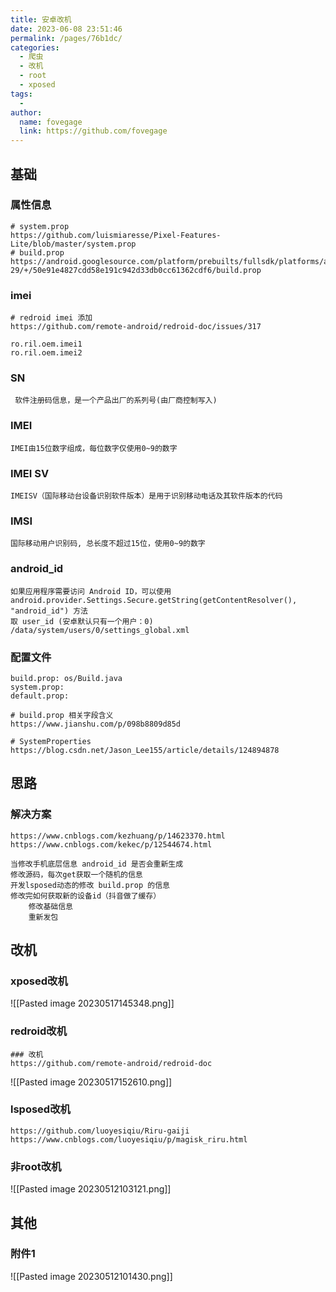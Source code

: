 ```yaml
---
title: 安卓改机
date: 2023-06-08 23:51:46
permalink: /pages/76b1dc/
categories:
  - 爬虫
  - 改机
  - root
  - xposed
tags:
  - 
author: 
  name: fovegage
  link: https://github.com/fovegage
---
```

## 基础
### 属性信息
```
# system.prop
https://github.com/luismiaresse/Pixel-Features-Lite/blob/master/system.prop
# build.prop
https://android.googlesource.com/platform/prebuilts/fullsdk/platforms/android-29/+/50e91e4827cdd58e191c942d33db0cc61362cdf6/build.prop
```
### imei
```
# redroid imei 添加
https://github.com/remote-android/redroid-doc/issues/317

ro.ril.oem.imei1
ro.ril.oem.imei2
```
### SN
```
 软件注册码信息，是一个产品出厂的系列号(由厂商控制写入)
```
### IMEI
```
IMEI由15位数字组成，每位数字仅使用0~9的数字
```
### IMEI SV
```
IMEISV（国际移动台设备识别软件版本）是用于识别移动电话及其软件版本的代码
```
### IMSI
```
国际移动用户识别码, 总长度不超过15位，使用0~9的数字 
```
### android_id
```
如果应用程序需要访问 Android ID，可以使用 android.provider.Settings.Secure.getString(getContentResolver(), "android_id") 方法
取 user_id (安卓默认只有一个用户：0)
/data/system/users/0/settings_global.xml
```
### 配置文件
```
build.prop: os/Build.java
system.prop: 
default.prop:

# build.prop 相关字段含义
https://www.jianshu.com/p/098b8809d85d

# SystemProperties
https://blog.csdn.net/Jason_Lee155/article/details/124894878
```
## 思路
### 解决方案
```
https://www.cnblogs.com/kezhuang/p/14623370.html
https://www.cnblogs.com/kekec/p/12544674.html

当修改手机底层信息 android_id 是否会重新生成
修改源码，每次get获取一个随机的信息
开发lsposed动态的修改 build.prop 的信息
修改完如何获取新的设备id（抖音做了缓存）
	修改基础信息
	重新发包
```

## 改机
### xposed改机
![[Pasted image 20230517145348.png]]
### redroid改机
```
### 改机
https://github.com/remote-android/redroid-doc
```
![[Pasted image 20230517152610.png]]
### lsposed改机
```
https://github.com/luoyesiqiu/Riru-gaiji
https://www.cnblogs.com/luoyesiqiu/p/magisk_riru.html
```
### 非root改机
![[Pasted image 20230512103121.png]]
## 其他
### 附件1
![[Pasted image 20230512101430.png]]